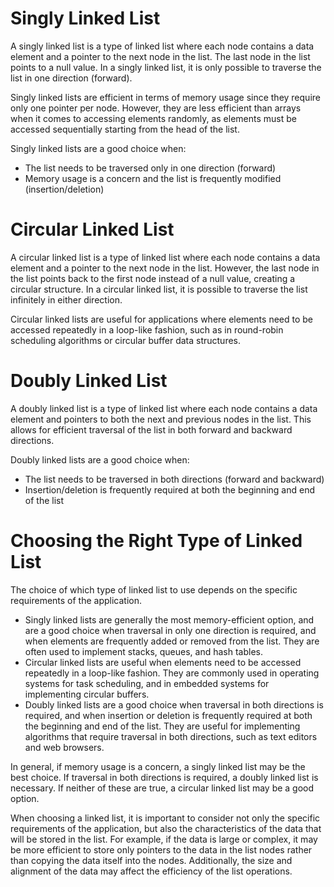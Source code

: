 # Singly Linked List

A singly linked list is a type of linked list where each node contains a data element and a pointer to the next node in the list. The last node in the list points to a null value. In a singly linked list, it is only possible to traverse the list in one direction (forward). 

Singly linked lists are efficient in terms of memory usage since they require only one pointer per node. However, they are less efficient than arrays when it comes to accessing elements randomly, as elements must be accessed sequentially starting from the head of the list.

Singly linked lists are a good choice when:

- The list needs to be traversed only in one direction (forward)
- Memory usage is a concern and the list is frequently modified (insertion/deletion)

# Circular Linked List

A circular linked list is a type of linked list where each node contains a data element and a pointer to the next node in the list. However, the last node in the list points back to the first node instead of a null value, creating a circular structure. In a circular linked list, it is possible to traverse the list infinitely in either direction. 

Circular linked lists are useful for applications where elements need to be accessed repeatedly in a loop-like fashion, such as in round-robin scheduling algorithms or circular buffer data structures. 

# Doubly Linked List

A doubly linked list is a type of linked list where each node contains a data element and pointers to both the next and previous nodes in the list. This allows for efficient traversal of the list in both forward and backward directions. 

Doubly linked lists are a good choice when:

- The list needs to be traversed in both directions (forward and backward)
- Insertion/deletion is frequently required at both the beginning and end of the list

# Choosing the Right Type of Linked List

The choice of which type of linked list to use depends on the specific requirements of the application. 

- Singly linked lists are generally the most memory-efficient option, and are a good choice when traversal in only one direction is required, and when elements are frequently added or removed from the list. They are often used to implement stacks, queues, and hash tables.
- Circular linked lists are useful when elements need to be accessed repeatedly in a loop-like fashion. They are commonly used in operating systems for task scheduling, and in embedded systems for implementing circular buffers.
- Doubly linked lists are a good choice when traversal in both directions is required, and when insertion or deletion is frequently required at both the beginning and end of the list. They are useful for implementing algorithms that require traversal in both directions, such as text editors and web browsers.

In general, if memory usage is a concern, a singly linked list may be the best choice. If traversal in both directions is required, a doubly linked list is necessary. If neither of these are true, a circular linked list may be a good option. 

When choosing a linked list, it is important to consider not only the specific requirements of the application, but also the characteristics of the data that will be stored in the list. For example, if the data is large or complex, it may be more efficient to store only pointers to the data in the list nodes rather than copying the data itself into the nodes. Additionally, the size and alignment of the data may affect the efficiency of the list operations.


